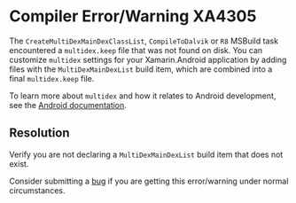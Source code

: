 # Compiler Error/Warning XA4305

The `CreateMultiDexMainDexClassList`, `CompileToDalvik` or `R8`
MSBuild task encountered a `multidex.keep` file that was not found on
disk. You can customize `multidex` settings for your Xamarin.Android
application by adding files with the `MultiDexMainDexList` build item,
which are combined into a final `multidex.keep` file.

To learn more about `multidex` and how it relates to Android
development, see the [Android documentation][android].

## Resolution

Verify you are not declaring a `MultiDexMainDexList` build item that
does not exist.

Consider submitting a [bug][bug] if you are getting this error/warning
under normal circumstances.

[android]: https://developer.android.com/studio/build/multidex
[bug]: https://github.com/xamarin/xamarin-android/wiki/Submitting-Bugs,-Feature-Requests,-and-Pull-Requests
